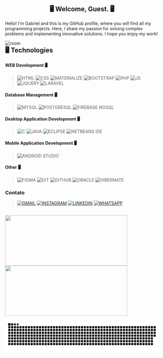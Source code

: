 <div align="center">
 
## 🖥 Welcome, Guest. 🖥

</div> 
<p>
   Hello! I'm Gabriel and this is my GitHub profile, where you will find all my programming projects. Here, I share my passion for solving complex problems and implementing innovative solutions. I hope you enjoy my work!
</p>
<img  align="right" alt="room" width="550"  src="https://raw.githubusercontent.com/GabrielDAP/GabrielDAP/main/bgImg.jpg"/>
 
## 	🖥️ Technologies 

#### WEB Development 🖥️

>![HTML](https://img.shields.io/badge/HTML5-E34F26?style=for-the-badge&logo=html5&logoColor=white)
>![CSS](https://img.shields.io/badge/CSS3-1572B6?style=for-the-badge&logo=css3&logoColor=white)
>![MATERIALIZE](https://img.shields.io/badge/MaterializeCss-ee6e73?style=for-the-badge&logo=css3&logoColor=white)
>![BOOTSTRAP](https://img.shields.io/badge/Bootstrap-563D7C?style=for-the-badge&logo=bootstrap&logoColor=white)
>![PHP](https://img.shields.io/badge/PHP-777BB4?style=for-the-badge&logo=php&logoColor=white)
>![JS](https://img.shields.io/badge/JavaScript-F7DF1E?style=for-the-badge&logo=javascript&logoColor=black)
>![JQUERY](https://img.shields.io/badge/jQuery-0769AD?style=for-the-badge&logo=jquery&logoColor=white)
>![LARAVEL](https://img.shields.io/badge/Laravel-FF2D20?style=for-the-badge&logo=laravel&logoColor=white)

#### Database Management 🖥️

>![MYSQL](https://img.shields.io/badge/MySQL-00000F?style=for-the-badge&logo=mysql&logoColor=white)
>![POSTGRESQL](https://img.shields.io/badge/PostgreSQL-316192?style=for-the-badge&logo=postgresql&logoColor=white)
>![FIREBASE NOSQL](https://img.shields.io/badge/firebase-%23039BE5.svg?style=for-the-badge&logo=firebase)

#### Desktop Application Development 🖥️

>![C](https://img.shields.io/badge/C-00599C?style=for-the-badge&logo=c&logoColor=white)
>![JAVA](https://img.shields.io/badge/java-%23ED8B00.svg?style=for-the-badge&logo=openjdk&logoColor=white)
>![ECLIPSE](https://img.shields.io/badge/Eclipse-FE7A16.svg?style=for-the-badge&logo=Eclipse&logoColor=white)
>![NETBEANS IDE](https://img.shields.io/badge/NetBeansIDE-1B6AC6.svg?style=for-the-badge&logo=apache-netbeans-ide&logoColor=white)

#### Mobile Application Development 🖥️

>![ANDROID STUDIO](https://img.shields.io/badge/Android%20Studio-3DDC84.svg?style=for-the-badge&logo=android-studio&logoColor=white)

#### Other 🖥️

>![FIGMA](https://img.shields.io/badge/figma-%23F24E1E.svg?style=for-the-badge&logo=figma&logoColor=white)
>![GIT](https://img.shields.io/badge/Git-E34F26?style=for-the-badge&logo=git&logoColor=white)
>![GITHUB](https://img.shields.io/badge/github-%23121011.svg?style=for-the-badge&logo=github&logoColor=white)
>![ORACLE](https://img.shields.io/badge/Oracle-F80000?style=for-the-badge&logo=oracle&logoColor=white)
>![HIBERNATE](https://img.shields.io/badge/Hibernate-59666C?style=for-the-badge&logo=Hibernate&logoColor=white)
### Contato

>[![GMAIL](https://img.shields.io/badge/Gmail-D14836?style=for-the-badge&logo=gmail&logoColor=white)](mailto:analista.gabrieloliveira@gmail.com)
>[![INSTAGRAM](https://img.shields.io/badge/Instagram-E4405F?style=for-the-badge&logo=instagram&logoColor=white)](https://www.instagram.com/_gabriel.carlos/)
>[![LINKEDIN](https://img.shields.io/badge/LinkedIn-0077B5?style=for-the-badge&logo=linkedin&logoColor=white)](https://www.linkedin.com/in/gabriel-oliveira-172763242/)
>[![WHATSAPP](https://img.shields.io/badge/WhatsApp-25D366?style=for-the-badge&logo=whatsapp&logoColor=white)](https://www.linkedin.com/in/gabriel-oliveira-172763242/)
<br>

<div>
    <a href="https://github.com/GabrielDAP">
    <img align="center" height="165em" width="400em" src="https://github-readme-stats.vercel.app/api?username=GabrielDAP&show_icons=true&theme=tokyonight">
    <img align="center" height="165em" width="400em" src="https://github-readme-stats.vercel.app/api/top-langs/?username=GabrielDAP&theme=tokyonight&layout=compact"
</div>
   
<br>

![Snake animation](https://github.com/GabrielDAP/GabrielDAP/blob/main/dist/github-contribution-grid-snake.svg)

